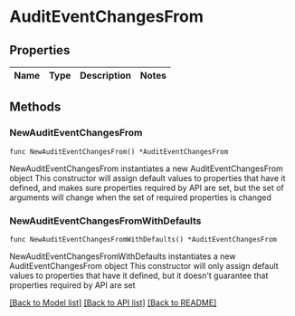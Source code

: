 # AuditEventChangesFrom

## Properties

Name | Type | Description | Notes
------------ | ------------- | ------------- | -------------

## Methods

### NewAuditEventChangesFrom

`func NewAuditEventChangesFrom() *AuditEventChangesFrom`

NewAuditEventChangesFrom instantiates a new AuditEventChangesFrom object
This constructor will assign default values to properties that have it defined,
and makes sure properties required by API are set, but the set of arguments
will change when the set of required properties is changed

### NewAuditEventChangesFromWithDefaults

`func NewAuditEventChangesFromWithDefaults() *AuditEventChangesFrom`

NewAuditEventChangesFromWithDefaults instantiates a new AuditEventChangesFrom object
This constructor will only assign default values to properties that have it defined,
but it doesn't guarantee that properties required by API are set


[[Back to Model list]](../README.md#documentation-for-models) [[Back to API list]](../README.md#documentation-for-api-endpoints) [[Back to README]](../README.md)


